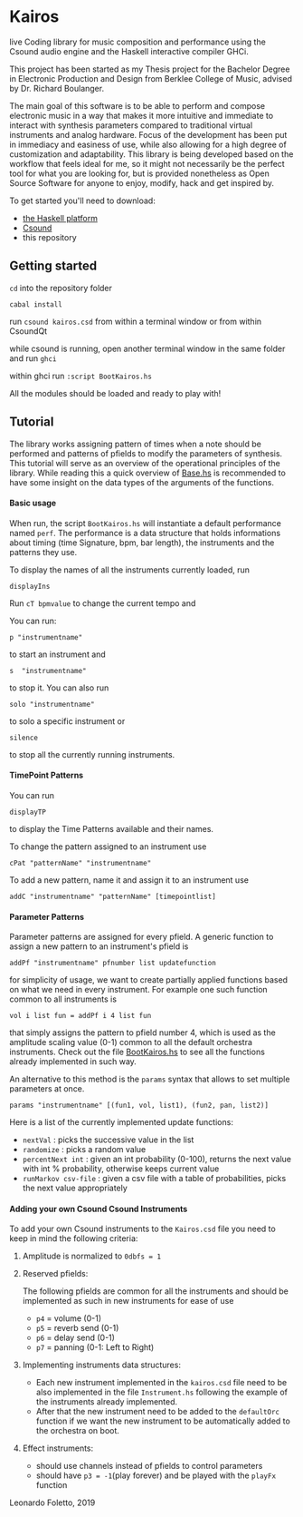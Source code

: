 # Kairos

live Coding library for music composition and performance using the Csound audio engine and the Haskell interactive compiler GHCi.

This project has been started as my Thesis project for the Bachelor Degree in Electronic Production and Design from Berklee College of Music, advised by Dr. Richard Boulanger.

The main goal of this software is to be able to perform and compose electronic music in a way that makes it more intuitive and immediate to interact with synthesis parameters compared to traditional virtual instruments and analog hardware. Focus of the development has been put in immediacy and easiness of use, while also allowing for a high degree of customization and adaptability. This library is being developed based on the workflow that feels ideal for me, so it might not necessarily be the perfect tool for what you are looking for, but is provided nonetheless as Open Source Software for anyone to enjoy, modify, hack and get inspired by.

To get started you'll need to download:
- [the Haskell platform]
- [Csound]
- this repository

## Getting started


`cd` into the repository folder

`cabal install`

run `csound kairos.csd` from within a terminal window or from within CsoundQt

while csound is running, open another terminal window in the same folder and run `ghci`

within ghci run `:script BootKairos.hs`

All the modules should be loaded and ready to play with!

## Tutorial


The library works assigning pattern of times when a note should be performed and patterns of pfields to modify the parameters of synthesis.
This tutorial will serve as an overview of the operational principles of the library. While reading this a quick overview of [Base.hs] is recommended to have some insight on the data types of the arguments of the functions.

#### Basic usage

When run, the script `BootKairos.hs` will instantiate a default performance named `perf`.
The performance is a data structure  that holds informations  about timing (time Signature, bpm, bar length), the instruments and the patterns they use.

To display the names of all the instruments currently loaded, run

`displayIns`

Run `cT bpmvalue` to change the current tempo and

You can run:

`p "instrumentname"`

to start an instrument and

`s  "instrumentname"`

to stop it.  You can also run

`solo "instrumentname"`

to solo a specific instrument or

`silence`

to stop all the currently running instruments.

#### TimePoint Patterns

You can run

`displayTP`

to display the Time Patterns available and their names.

To change the pattern assigned to an instrument use

`cPat "patternName" "instrumentname"`

To add a new pattern, name it and assign it to an instrument use

`addC "instrumentname" "patternName" [timepointlist]`

#### Parameter Patterns

Parameter patterns are assigned for every pfield. A generic function to assign a new pattern to an instrument's pfield  is

`addPf "instrumentname" pfnumber list updatefunction`

for simplicity of usage, we want to create partially applied functions based on what we need in every instrument. For example one such function common to all  instruments is

`vol i list fun = addPf i 4 list fun`

that simply assigns the pattern to pfield number 4, which is used as the amplitude scaling value (0-1) common to all the default orchestra instruments.
Check out the file [BootKairos.hs] to see all the functions already implemented in such way.

An alternative to this method is the `params` syntax that allows to set multiple parameters at once.

`params "instrumentname" [(fun1, vol, list1), (fun2, pan, list2)]`

Here is a list of the currently implemented update functions:
- `nextVal` : picks the successive value in the list
- `randomize` : picks a random value
- `percentNext int` : given an int probability (0-100), returns the next value with int % probability, otherwise keeps current value
- `runMarkov csv-file` : given a csv file with a table of probabilities, picks the next value appropriately

#### Adding your own Csound Csound Instruments

To add your own Csound instruments to the `Kairos.csd` file
you need to keep in mind the following criteria:

1. Amplitude is normalized to `0dbfs = 1`

2. Reserved pfields:

   The following pfields are common for all the instruments and should be implemented as such in new instruments for ease of use

   - `p4` = volume (0-1)
   - `p5` = reverb send (0-1)
   - `p6` = delay send (0-1)
   - `p7` = panning  (0-1: Left to Right)

3. Implementing instruments data structures:

   - Each new instrument implemented in the `kairos.csd` file need to be also implemented in the file `Instrument.hs` following the example of the instruments already implemented.
   - After that the new instrument need to be added to the `defaultOrc` function if we want the new instrument to be automatically added to the orchestra on boot.

4. Effect instruments:

   - should use channels instead of pfields to control parameters
   - should have `p3 = -1`(play forever) and be played with the `playFx` function



Leonardo Foletto, 2019

[the Haskell platform]: https://www.haskell.org/downloads/
[Csound]: https://csound.com/download.html
[Base.hs]: https://github.com/Leofltt/Kairos/blob/master/src/kairos/Base.hs
[BootKairos.hs]: https://github.com/Leofltt/Kairos/blob/master/BootKairos.hs
